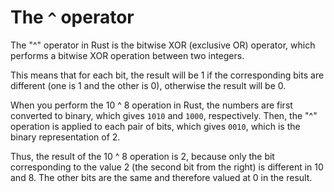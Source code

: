 # The `^` operator

The "^" operator in Rust is the bitwise XOR (exclusive OR) operator, which performs a bitwise XOR operation between two integers.

This means that for each bit, the result will be 1 if the corresponding bits are different (one is 1 and the other is 0), otherwise the result will be 0.

When you perform the 10 ^ 8 operation in Rust, the numbers are first converted to binary, which gives `1010` and `1000`, respectively. Then, the "^" operation is applied to each pair of bits, which gives `0010`, which is the binary representation of 2.

Thus, the result of the 10 ^ 8 operation is 2, because only the bit corresponding to the value 2 (the second bit from the right) is different in 10 and 8. The other bits are the same and therefore valued at 0 in the result.
